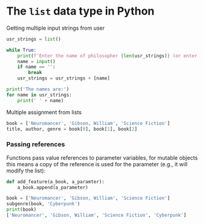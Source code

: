 # The `list` data type in Python #

Getting multiple input strings from user

```py
usr_strings = list()

while True:
    print(f'Enter the name of philosopher {len(usr_strings)} (or enter nothing to stop.):')
    name = input()
    if name == '':
        break
    usr_strings = usr_strings + [name]

print('The names are:')
for name in usr_strings:
    print(' ' + name)
```

Multiple assignment from lists
```py
book = ['Neuromancer', 'Gibson, William', 'Science Fiction']
title, author, genre = book[0], book[1], book[2] 
```

### Passing references
Functions pass value references to parameter variables, for mutable objects this means a copy of the reference is used for the parameter (e.g., it will modify the list):

```py
def add_feature(a_book, a_paramter):
    a_book.append(a_parameter)

book = ['Neuromancer', 'Gibson, William', 'Science Fiction']
subgenre(book, 'Cyberpunk')
print(book)
['Neuromancer', 'Gibson, William', 'Science Fiction', 'Cyberpunk']
```
